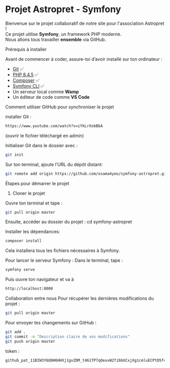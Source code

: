 # Projet Astropret -  Symfony 

Bienvenue sur le projet collaboratif de notre site pour l'association Astropret !  
Ce projet utilise **Symfony**, un framework PHP moderne.  
Nous allons tous travailler **ensemble** via GitHub.

Prérequis à installer

Avant de commencer à coder, assure-toi d’avoir installé sur ton ordinateur :

- [Git](https://git-scm.com/) ✅
- [PHP 8.4.5](https://www.php.net/downloads.php) ✅
- [Composer](https://getcomposer.org/) ✅
- [Symfony CLI](https://symfony.com/download) ✅
- Un serveur local comme **Wamp**
- Un éditeur de code comme **VS Code**

Comment utiliser GitHub pour synchroniser le projet

installer Git : 
```bash
https://www.youtube.com/watch?v=iYkLrXobBbA
```
(ouvrir le fichier téléchargé en admin) 

Initialiser Git dans le dossier avec :
```bash
git init
```

Sur ton terminal, ajoute l'URL du dépôt distant:
```bash
git remote add origin https://github.com/osama4yeo/symfony-astropret.git
```

Étapes pour démarrer le projet

 1. Cloner le projet

Ouvre ton terminal et tape :

```bash
git pull origin master
```

Ensuite, accéder au dossier du projet : cd symfony-astropret

Installer les dépendances:
```bash
composer install
```
Cela installera tous les fichiers nécessaires à Symfony.


Pour lancer le serveur Symfony : Dans le terminal, tape :
```bash
symfony serve
```

Puis ouvre ton navigateur et va à
```bash
http://localhost:8000
``` 


Collaboration entre nous
Pour récupérer les dernières modifications du projet : 
```bash
git pull origin master
``` 

Pour envoyer tes changements sur GitHub :
```bash
git add .
git commit -m "Description claire de vos modifications"
git push origin master
```
token :
```bash
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
```
